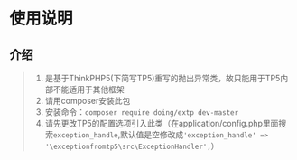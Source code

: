 ﻿


# 使用说明
## 介绍
> 1. 是基于ThinkPHP5(下简写TP5)重写的抛出异常类，故只能用于TP5内部不能适用于其他框架
> 2. 请用composer安装此包
> 3. 安装命令：`composer require doing/extp dev-master`
> 4. 请先更改TP5的配置选项引入此类（在application/config.php里面搜索`exception_handle`,默认值是空修改成`'exception_handle' => '\exceptionfromtp5\src\ExceptionHandler',`）  



